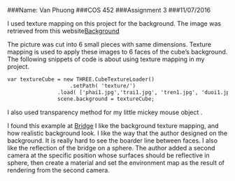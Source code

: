 ###Name: Van Phuong
###COS 452
###Assignment 3
###11/07/2016I used texture mapping on this project for the background. The image was retrieved from this website[Background](http://cdn.allwallpaper.in/wallpapers/1920x1509/15794/3d-abstract-artwork-design-tunnels-1920x1509-wallpaper.jpg)The picture was cut into 6 small pieces with same dimensions. Texture mapping is used to apply these images to 6 faces of the cube’s background.The following snippets of code is about using texture mapping in my project. ```htmlvar textureCube = new THREE.CubeTextureLoader()					.setPath( 'texture/')				.load( ['phai1.jpg','trai1.jpg', 'tren1.jpg', 'duoi1.jpg', 'truoc1.jpg', 'duoi1.jpg' ] );				scene.background = textureCube;```
I also used transparency method for my little mickey mouse object .I found this example at [Bridge]( https://threejs.org/examples/#webgl_materials_envmaps)I like the background texture mapping, and how realistic background look. I like the way that the author designed on the background. It is really hard to see the boarder line between faces. I also like the reflection of the bridge on a sphere. The author added a second camera at the specific position whose surfaces should be reflective in sphere, then create a material and set the environment map as the result of rendering from the second camera. 
